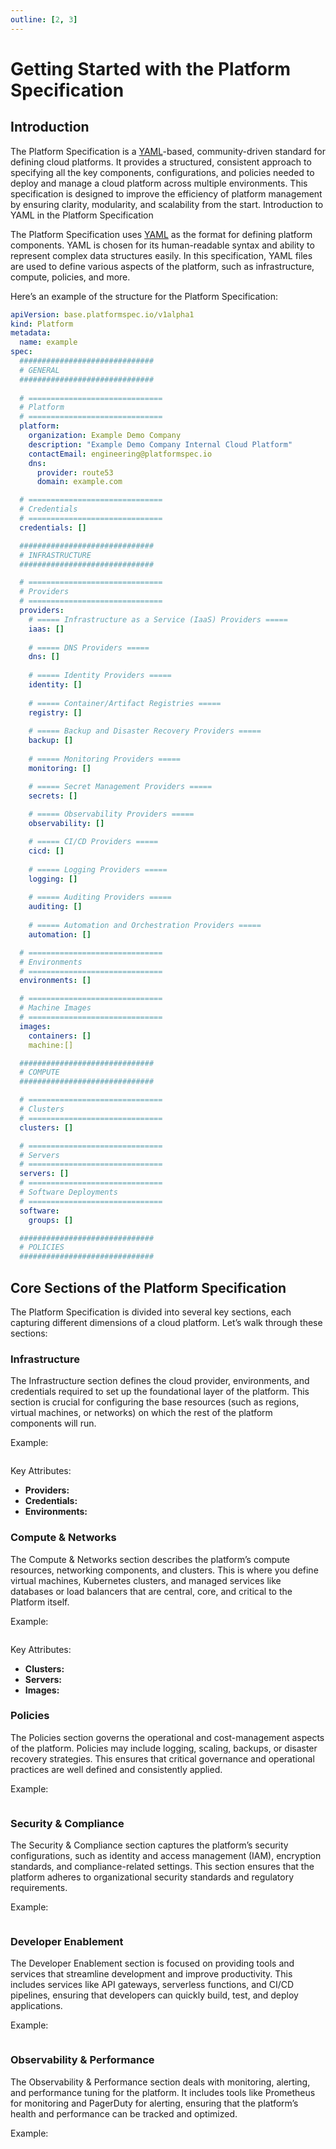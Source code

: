 ```yaml
---
outline: [2, 3]
---
```


# Getting Started with the Platform Specification

## Introduction
The Platform Specification is a [YAML](https://yaml.org)-based, community-driven standard for defining cloud platforms. It provides a structured, consistent approach to specifying all the key components, configurations, and policies needed to deploy and manage a cloud platform across multiple environments. This specification is designed to improve the efficiency of platform management by ensuring clarity, modularity, and scalability from the start.
Introduction to YAML in the Platform Specification

The Platform Specification uses [YAML](https://yaml.org) as the format for defining platform components. YAML is chosen for its human-readable syntax and ability to represent complex data structures easily. In this specification, YAML files are used to define various aspects of the platform, such as infrastructure, compute, policies, and more.

Here’s an example of the structure for the Platform Specification:

```yaml
apiVersion: base.platformspec.io/v1alpha1
kind: Platform
metadata:
  name: example
spec:
  ##############################
  # GENERAL
  ##############################
  
  # ==============================
  # Platform
  # ==============================
  platform:
    organization: Example Demo Company
    description: "Example Demo Company Internal Cloud Platform"
    contactEmail: engineering@platformspec.io
    dns:
      provider: route53
      domain: example.com

  # ==============================
  # Credentials
  # ==============================
  credentials: []

  ##############################
  # INFRASTRUCTURE
  ##############################

  # ==============================
  # Providers
  # ==============================
  providers:
    # ===== Infrastructure as a Service (IaaS) Providers =====
    iaas: []
    
    # ===== DNS Providers =====
    dns: []
    
    # ===== Identity Providers =====
    identity: []
    
    # ===== Container/Artifact Registries =====
    registry: []
    
    # ===== Backup and Disaster Recovery Providers =====
    backup: []
    
    # ===== Monitoring Providers =====
    monitoring: []

    # ===== Secret Management Providers =====
    secrets: []
    
    # ===== Observability Providers =====
    observability: []

    # ===== CI/CD Providers =====
    cicd: []
    
    # ===== Logging Providers =====
    logging: []
    
    # ===== Auditing Providers =====
    auditing: []
    
    # ===== Automation and Orchestration Providers =====
    automation: []

  # ==============================
  # Environments
  # ==============================
  environments: []

  # ==============================
  # Machine Images
  # ==============================
  images:
    containers: []
    machine:[]

  ##############################
  # COMPUTE
  ##############################

  # ==============================
  # Clusters
  # ==============================
  clusters: []

  # ==============================
  # Servers
  # ==============================
  servers: []
  # ==============================
  # Software Deployments
  # ==============================
  software:
    groups: []

  ##############################
  # POLICIES
  ##############################

```

## Core Sections of the Platform Specification

The Platform Specification is divided into several key sections, each capturing different dimensions of a cloud platform. Let’s walk through these sections:

### Infrastructure

The Infrastructure section defines the cloud provider, environments, and credentials required to set up the foundational layer of the platform. This section is crucial for configuring the base resources (such as regions, virtual machines, or networks) on which the rest of the platform components will run.

Example:

```yaml

```

Key Attributes:

  * **Providers:**
  * **Credentials:**
  * **Environments:**

### Compute & Networks

The Compute & Networks section describes the platform’s compute resources, networking components, and clusters. This is where you define virtual machines, Kubernetes clusters, and managed services like databases or load balancers that are central, core, and critical to the Platform itself.

Example:

```yaml

```

Key Attributes:

  * **Clusters:**
  * **Servers:**
  * **Images:**

### Policies

The Policies section governs the operational and cost-management aspects of the platform. Policies may include logging, scaling, backups, or disaster recovery strategies. This ensures that critical governance and operational practices are well defined and consistently applied.

Example:

```yaml

```

### Security & Compliance

The Security & Compliance section captures the platform’s security configurations, such as identity and access management (IAM), encryption standards, and compliance-related settings. This section ensures that the platform adheres to organizational security standards and regulatory requirements.

Example:

```yaml

```

### Developer Enablement

The Developer Enablement section is focused on providing tools and services that streamline development and improve productivity. This includes services like API gateways, serverless functions, and CI/CD pipelines, ensuring that developers can quickly build, test, and deploy applications.

Example:

```yaml

```

### Observability & Performance

The Observability & Performance section deals with monitoring, alerting, and performance tuning for the platform. It includes tools like Prometheus for monitoring and PagerDuty for alerting, ensuring that the platform’s health and performance can be tracked and optimized.

Example:

```yaml

```